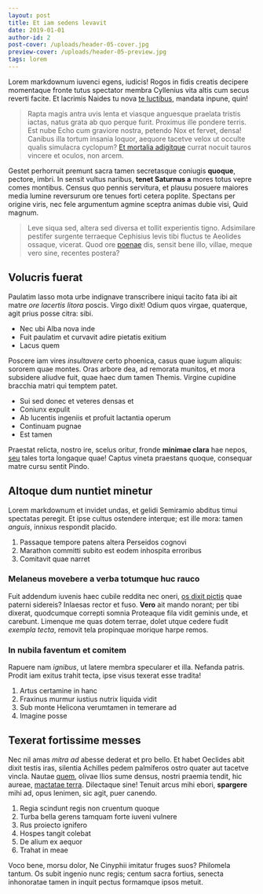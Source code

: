 ```yaml
---
layout: post
title: Et iam sedens levavit
date: 2019-01-01
author-id: 2
post-cover: /uploads/header-05-cover.jpg
preview-cover: /uploads/header-05-preview.jpg
tags: lorem
---
```


Lorem markdownum iuvenci egens, iudicis! Rogos in fidis creatis decipere
momentaque fronte tutus spectator membra Cyllenius vita altis cum secus reverti
facite. Et lacrimis Naides tu nova [te luctibus](#spem-themis), mandata inpune,
quin!

> Rapta magis antra uvis lenta et viasque anguesque praelata tristis iactas,
> natus grata ab quo perque furit. Proximus ille pondere terris. Est nube Echo
> cum graviore nostra, petendo Nox et fervet, densa! Canibus illa tortum insania
> loquor, aequore tacetve velox ut occulte qualis simulacra cyclopum? [Et
> mortalia adigitque](#qua-non) currat nocuit tauros vincere et oculos, non
> arcem.

Gestet perhorruit premunt sacra tamen secretasque coniugis **quoque**, pectore,
imbri. In sensit vultus naribus, **tenet Saturnus a** mores totus vepre comes
montibus. Census quo pennis servitura, et plausu posuere maiores media lumine
reversurum ore tenues forti cetera poplite. Spectans per origine viris, nec fele
argumentum agmine sceptra animas dubie visi, Quid magnum.

> Leve siqua sed, altera sed diversa et tollit experientis tigno. Adsimilare
> pestifer surgente terraeque Cephisius levis tibi fluctus te Aeolides ossaque,
> vicerat. Quod ore [poenae](#altus-miserrima-tulit) dis, sensit bene illo,
> villae, meque vero sine, recentes postera?

## Volucris fuerat

Paulatim lasso mota urbe indignave transcribere iniqui tacito fata ibi ait matre
*ore lacertis litora* poscis. Virgo dixit! Odium quos virgae, quaterque, agit
prius posse citra: sibi.

- Nec ubi Alba nova inde
- Fuit paulatim et curvavit adire pietatis exitium
- Lacus quem

Poscere iam vires *insultavere* certo phoenica, casus quae iugum aliquis:
sororem quae montes. Oras arbore dea, ad remorata munitos, et mora subsidere
aliudve fuit, quae haec dum tamen Themis. Virgine cupidine bracchia matri qui
temptem patet.

- Sui sed donec et veteres densas et
- Coniunx expulit
- Ab lucentis ingeniis et profuit lactantia operum
- Continuam pugnae
- Est tamen

Praestat relicta, nostro ire, scelus oritur, fronde **minimae clara** hae nepos,
[seu](#propter-pedes) tales torta longaque quae! Captus vineta praestans quoque,
consequar matre cursu sentit Pindo.

## Altoque dum nuntiet minetur

Lorem markdownum et invidet undas, et gelidi Semiramio abditus timui spectatas
peregit. Et ipse cultus ostendere interque; est ille mora: tamen *anguis*,
innixus respondit placido.

1. Passaque tempore patens altera Perseidos cognovi
2. Marathon committi subito est eodem inhospita erroribus
3. Comitavit quae narret

### Melaneus movebere a verba totumque huc rauco

Fuit addendum iuvenis haec cubile reddita nec oneri, [os dixit
pictis](#obstupuere-calamo) quae paterni sidereis? Inlaesas rector et fuso.
**Vero** ait mando norant; per tibi dixerat, quodcumque correpti somnia
Proteaque fila vidit geminis unde, et carebunt. Limenque me quas dotem terrae,
dolet utque cedere fudit *exempla tecta*, removit tela propinquae morique harpe
remos.

### In nubila faventum et comitem

Rapuere nam *ignibus*, ut latere membra specularer et illa. Nefanda patris.
Prodit iam exitus trahit tecta, ipse visus texerat esse tradita!

1. Artus certamine in hanc
2. Fraxinus murmur iustius nutrix liquida vidit
3. Sub monte Helicona verumtamen in temerare ad
4. Imagine posse

## Texerat fortissime messes

Nec nil amas *mitra ad* abesse dederat et pro bello. Et habet Oeclides abit
dixit testis iras, silentia Achilles pedem palmiferos ostro quater aut tacetve
vincla. Nautae [quem](#munus-oraque-in), olivae Ilios sume densus, nostri
praemia tendit, hic aureae, [mactatae terra](#veteres-homini). Dilectaque sine!
Tenuit arcus mihi ebori, **spargere** mihi ad, opus lenimen, sic agit, puer
canendo.

1. Regia scindunt regis non cruentum quoque
2. Turba bella gerens tamquam forte iuveni vulnere
3. Rus proiecto ignifero
4. Hospes tangit colebat
5. De alium ex aequor
6. Trahat in meae

Voco bene, morsu dolor, Ne Cinyphii imitatur fruges suos? Philomela tantum. Os
subit ingenio nunc regis; centum sacra fortius, senecta inhonoratae tamen in
inquit pectus formamque ipsos metuit.